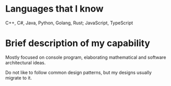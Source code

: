 # Languages that I know

C++, C#, Java, Python, Golang, Rust; JavaScript, TypeScript

# Brief description of my capability

Mostly focused on console program, elaborating mathematical and software architectural ideas.

Do not like to follow common design patterns, but my designs usually migrate to it.
